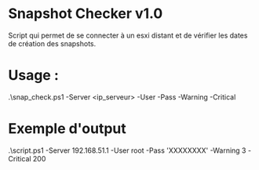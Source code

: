 # Snapshot Checker v1.0
Script qui permet de se connecter à un esxi distant et de vérifier les dates de création des snapshots.

# Usage :
.\snap_check.ps1 -Server <ip_serveur> -User  -Pass  -Warning  -Critical 

# Exemple d'output
.\script.ps1 -Server 192.168.51.1 -User root -Pass 'XXXXXXXX' -Warning 3 -Critical 200
